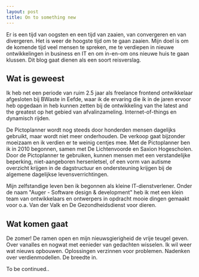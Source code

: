 ```yaml
---
layout: post
title: On to something new
---
```


Er is een tijd van oogsten en een tijd van zaaien, van convergeren en van divergeren. Het is weer de hoogste tijd om te gaan zaaien. Mijn doel is om de komende tijd veel mensen te spreken, me te verdiepen in nieuwe ontwikkelingen in business en IT en om in-en-om ons nieuwe huis te gaan klussen. Dit blog gaat dienen als een soort reisverslag.

## Wat is geweest

Ik heb net een periode van ruim 2.5 jaar als freelance frontend ontwikkelaar afgesloten bij BWaste in Eefde, waar ik de ervaring die ik in de jaren ervoor heb opgedaan in heb kunnen zetten bij de ontwikkeling van the latest and the greatest op het gebied van afvalinzameling. Internet-of-things en dynamisch rijden.

De Pictoplanner wordt nog steeds door honderden mensen dagelijks gebruikt, maar wordt niet meer onderhouden. De verkoop gaat bijzonder moeizaam en ik verdien er te weinig centjes mee. Met de Pictoplanner ben ik in 2010 begonnen, samen met De Lichtenvoorde en Saxion Hogescholen. Door de Pictoplanner te gebruiken, kunnen mensen met een verstandelijke beperking, niet-aangeboren hersenletsel, of een vorm van autisme overzicht krijgen in de dagstructuur en ondersteuning krijgen bij de algemene dagelijkse levensverrichtingen.

Mijn zelfstandige leven ben ik begonnen als kleine IT-dienstverlener. Onder de naam "Auger - Software design & development" heb ik met een klein team van ontwikkelaars en ontwerpers in opdracht mooie dingen gemaakt voor o.a. Van der Valk en De Gezondheidsdienst voor dieren.

## Wat komen gaat

De zomer! De ramen open en mijn nieuwsgierigheid de vrije teugel geven. Over vanalles en nogwat met eenieder van gedachten wisselen. Ik wil weer wat nieuws opbouwen. Oplossingen verzinnen voor problemen. Nadenken over verdienmodellen. De breedte in.

To be continued..